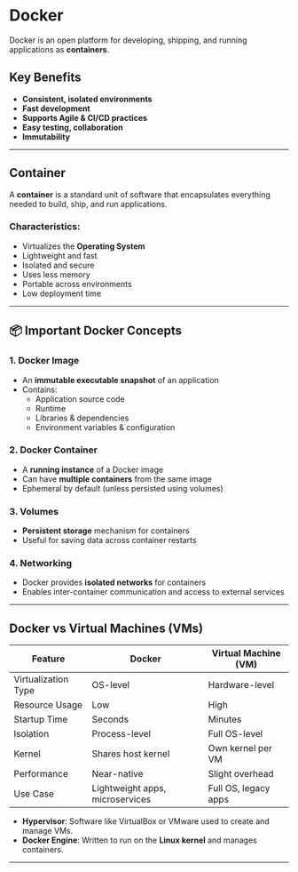 # Docker 

Docker is an open platform for developing, shipping, and running applications as **containers**.

## Key Benefits
- **Consistent, isolated environments**
- **Fast development**
- **Supports Agile & CI/CD practices**
- **Easy testing, collaboration**
- **Immutability**

---

## Container

A **container** is a standard unit of software that encapsulates everything needed to build, ship, and run applications.

###  Characteristics:
- Virtualizes the **Operating System**
- Lightweight and fast
- Isolated and secure
- Uses less memory
- Portable across environments
- Low deployment time

---

## 📦 Important Docker Concepts

### 1. Docker Image
- An **immutable executable snapshot** of an application
- Contains:
  - Application source code
  - Runtime
  - Libraries & dependencies
  - Environment variables & configuration

### 2. Docker Container
- A **running instance** of a Docker image
- Can have **multiple containers** from the same image
- Ephemeral by default (unless persisted using volumes)

### 3. Volumes
- **Persistent storage** mechanism for containers
- Useful for saving data across container restarts

### 4. Networking
- Docker provides **isolated networks** for containers
- Enables inter-container communication and access to external services

---

##  Docker vs Virtual Machines (VMs)

| Feature             | Docker                          | Virtual Machine (VM)         |
|---------------------|----------------------------------|-------------------------------|
| Virtualization Type | OS-level                        | Hardware-level                |
| Resource Usage      | Low                             | High                          |
| Startup Time        | Seconds                         | Minutes                       |
| Isolation           | Process-level                   | Full OS-level                 |
| Kernel              | Shares host kernel              | Own kernel per VM             |
| Performance         | Near-native                     | Slight overhead               |
| Use Case            | Lightweight apps, microservices | Full OS, legacy apps          |

- **Hypervisor**: Software like VirtualBox or VMware used to create and manage VMs.
- **Docker Engine**: Written to run on the **Linux kernel** and manages containers.

---
